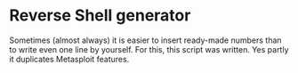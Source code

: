 # Reverse Shell generator

Sometimes (almost always) it is easier to insert ready-made numbers than to write even one line by yourself. For this, this script was written. Yes partly it duplicates Metasploit features.
